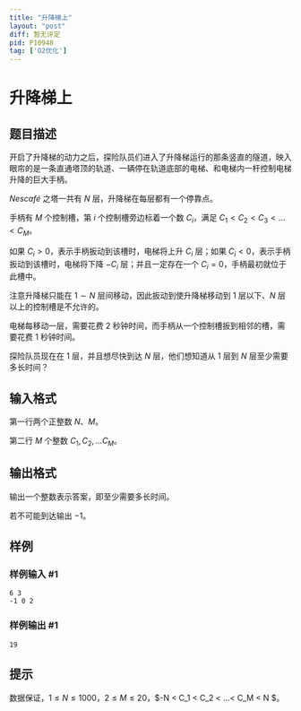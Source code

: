 ```yaml
---
title: "升降梯上"
layout: "post"
diff: 暂无评定
pid: P10948
tag: ['O2优化']
---
```

# 升降梯上
## 题目描述

开启了升降梯的动力之后，探险队员们进入了升降梯运行的那条竖直的隧道，映入眼帘的是一条直通塔顶的轨道、一辆停在轨道底部的电梯、和电梯内一杆控制电梯升降的巨大手柄。

$Nescafé$ 之塔一共有 $N$ 层，升降梯在每层都有一个停靠点。

手柄有 $M$ 个控制槽，第 $i$ 个控制槽旁边标着一个数 $C_i$，满足 $C_1 < C_2 < C_3 <\dots< C_M$。

如果 $C_i>0$，表示手柄扳动到该槽时，电梯将上升 $C_i$ 层；如果 $C_i<0$，表示手柄扳动到该槽时，电梯将下降 $-C_i$ 层；并且一定存在一个 $C_i=0$，手柄最初就位于此槽中。

注意升降梯只能在 $1 \sim N$ 层间移动，因此扳动到使升降梯移动到 $1$ 层以下、$N$ 层以上的控制槽是不允许的。

电梯每移动一层，需要花费 $2$ 秒钟时间，而手柄从一个控制槽扳到相邻的槽，需要花费 $1$ 秒钟时间。

探险队员现在在 $1$ 层，并且想尽快到达 $N$ 层，他们想知道从 $1$ 层到 $N$ 层至少需要多长时间？
## 输入格式

第一行两个正整数 $N、M$。

第二行 $M$ 个整数 $C_1,C_2,\dots C_M$。
## 输出格式

输出一个整数表示答案，即至少需要多长时间。

若不可能到达输出 $-1$。
## 样例

### 样例输入 #1
```
6 3
-1 0 2
```
### 样例输出 #1
```
19
```
## 提示

数据保证，$1 \le N \le 1000$，$2 \le M \le 20$，$-N < C_1 < C_2 < ...< C_M < N $。
